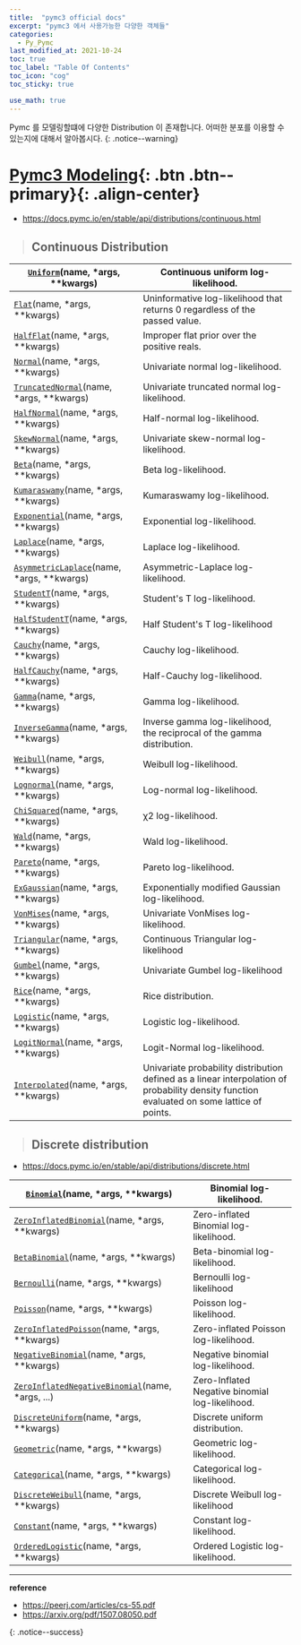 ```yaml
---
title:  "pymc3 official docs"
excerpt: "pymc3 에서 사용가능한 다양한 객체들"
categories:
  - Py_Pymc
last_modified_at: 2021-10-24
toc: true
toc_label: "Table Of Contents"
toc_icon: "cog"
toc_sticky: true

use_math: true
---
```


 Pymc 를 모델링할떄에 다양한 Distribution 이 존재합니다. 어떠한 분포를 이용할 수 있는지에 대해서 알아봅시다.
{: .notice--warning}

# [Pymc3 Modeling](#link){: .btn .btn--primary}{: .align-center}

- https://docs.pymc.io/en/stable/api/distributions/continuous.html

> ## Continuous Distribution

| [`Uniform`](https://docs.pymc.io/en/stable/api/distributions/continuous.html#pymc3.distributions.continuous.Uniform)(name, *args, **kwargs) | Continuous uniform log-likelihood.                           |
| ------------------------------------------------------------ | ------------------------------------------------------------ |
| [`Flat`](https://docs.pymc.io/en/stable/api/distributions/continuous.html#pymc3.distributions.continuous.Flat)(name, *args, **kwargs) | Uninformative log-likelihood that returns 0 regardless of the passed value. |
| [`HalfFlat`](https://docs.pymc.io/en/stable/api/distributions/continuous.html#pymc3.distributions.continuous.HalfFlat)(name, *args, **kwargs) | Improper flat prior over the positive reals.                 |
| [`Normal`](https://docs.pymc.io/en/stable/api/distributions/continuous.html#pymc3.distributions.continuous.Normal)(name, *args, **kwargs) | Univariate normal log-likelihood.                            |
| [`TruncatedNormal`](https://docs.pymc.io/en/stable/api/distributions/continuous.html#pymc3.distributions.continuous.TruncatedNormal)(name, *args, **kwargs) | Univariate truncated normal log-likelihood.                  |
| [`HalfNormal`](https://docs.pymc.io/en/stable/api/distributions/continuous.html#pymc3.distributions.continuous.HalfNormal)(name, *args, **kwargs) | Half-normal log-likelihood.                                  |
| [`SkewNormal`](https://docs.pymc.io/en/stable/api/distributions/continuous.html#pymc3.distributions.continuous.SkewNormal)(name, *args, **kwargs) | Univariate skew-normal log-likelihood.                       |
| [`Beta`](https://docs.pymc.io/en/stable/api/distributions/continuous.html#pymc3.distributions.continuous.Beta)(name, *args, **kwargs) | Beta log-likelihood.                                         |
| [`Kumaraswamy`](https://docs.pymc.io/en/stable/api/distributions/continuous.html#pymc3.distributions.continuous.Kumaraswamy)(name, *args, **kwargs) | Kumaraswamy log-likelihood.                                  |
| [`Exponential`](https://docs.pymc.io/en/stable/api/distributions/continuous.html#pymc3.distributions.continuous.Exponential)(name, *args, **kwargs) | Exponential log-likelihood.                                  |
| [`Laplace`](https://docs.pymc.io/en/stable/api/distributions/continuous.html#pymc3.distributions.continuous.Laplace)(name, *args, **kwargs) | Laplace log-likelihood.                                      |
| [`AsymmetricLaplace`](https://docs.pymc.io/en/stable/api/distributions/continuous.html#pymc3.distributions.continuous.AsymmetricLaplace)(name, *args, **kwargs) | Asymmetric-Laplace log-likelihood.                           |
| [`StudentT`](https://docs.pymc.io/en/stable/api/distributions/continuous.html#pymc3.distributions.continuous.StudentT)(name, *args, **kwargs) | Student's T log-likelihood.                                  |
| [`HalfStudentT`](https://docs.pymc.io/en/stable/api/distributions/continuous.html#pymc3.distributions.continuous.HalfStudentT)(name, *args, **kwargs) | Half Student's T log-likelihood                              |
| [`Cauchy`](https://docs.pymc.io/en/stable/api/distributions/continuous.html#pymc3.distributions.continuous.Cauchy)(name, *args, **kwargs) | Cauchy log-likelihood.                                       |
| [`HalfCauchy`](https://docs.pymc.io/en/stable/api/distributions/continuous.html#pymc3.distributions.continuous.HalfCauchy)(name, *args, **kwargs) | Half-Cauchy log-likelihood.                                  |
| [`Gamma`](https://docs.pymc.io/en/stable/api/distributions/continuous.html#pymc3.distributions.continuous.Gamma)(name, *args, **kwargs) | Gamma log-likelihood.                                        |
| [`InverseGamma`](https://docs.pymc.io/en/stable/api/distributions/continuous.html#pymc3.distributions.continuous.InverseGamma)(name, *args, **kwargs) | Inverse gamma log-likelihood, the reciprocal of the gamma distribution. |
| [`Weibull`](https://docs.pymc.io/en/stable/api/distributions/continuous.html#pymc3.distributions.continuous.Weibull)(name, *args, **kwargs) | Weibull log-likelihood.                                      |
| [`Lognormal`](https://docs.pymc.io/en/stable/api/distributions/continuous.html#pymc3.distributions.continuous.Lognormal)(name, *args, **kwargs) | Log-normal log-likelihood.                                   |
| [`ChiSquared`](https://docs.pymc.io/en/stable/api/distributions/continuous.html#pymc3.distributions.continuous.ChiSquared)(name, *args, **kwargs) | χ2 log-likelihood.                                           |
| [`Wald`](https://docs.pymc.io/en/stable/api/distributions/continuous.html#pymc3.distributions.continuous.Wald)(name, *args, **kwargs) | Wald log-likelihood.                                         |
| [`Pareto`](https://docs.pymc.io/en/stable/api/distributions/continuous.html#pymc3.distributions.continuous.Pareto)(name, *args, **kwargs) | Pareto log-likelihood.                                       |
| [`ExGaussian`](https://docs.pymc.io/en/stable/api/distributions/continuous.html#pymc3.distributions.continuous.ExGaussian)(name, *args, **kwargs) | Exponentially modified Gaussian log-likelihood.              |
| [`VonMises`](https://docs.pymc.io/en/stable/api/distributions/continuous.html#pymc3.distributions.continuous.VonMises)(name, *args, **kwargs) | Univariate VonMises log-likelihood.                          |
| [`Triangular`](https://docs.pymc.io/en/stable/api/distributions/continuous.html#pymc3.distributions.continuous.Triangular)(name, *args, **kwargs) | Continuous Triangular log-likelihood                         |
| [`Gumbel`](https://docs.pymc.io/en/stable/api/distributions/continuous.html#pymc3.distributions.continuous.Gumbel)(name, *args, **kwargs) | Univariate Gumbel log-likelihood                             |
| [`Rice`](https://docs.pymc.io/en/stable/api/distributions/continuous.html#pymc3.distributions.continuous.Rice)(name, *args, **kwargs) | Rice distribution.                                           |
| [`Logistic`](https://docs.pymc.io/en/stable/api/distributions/continuous.html#pymc3.distributions.continuous.Logistic)(name, *args, **kwargs) | Logistic log-likelihood.                                     |
| [`LogitNormal`](https://docs.pymc.io/en/stable/api/distributions/continuous.html#pymc3.distributions.continuous.LogitNormal)(name, *args, **kwargs) | Logit-Normal log-likelihood.                                 |
| [`Interpolated`](https://docs.pymc.io/en/stable/api/distributions/continuous.html#pymc3.distributions.continuous.Interpolated)(name, *args, **kwargs) | Univariate probability distribution defined as a linear interpolation of probability density function evaluated on some lattice of points. |

> ## Discrete distribution

- https://docs.pymc.io/en/stable/api/distributions/discrete.html

| [`Binomial`](https://docs.pymc.io/en/stable/api/distributions/discrete.html#pymc3.distributions.discrete.Binomial)(name, *args, **kwargs) | Binomial log-likelihood.                        |
| ------------------------------------------------------------ | ----------------------------------------------- |
| [`ZeroInflatedBinomial`](https://docs.pymc.io/en/stable/api/distributions/discrete.html#pymc3.distributions.discrete.ZeroInflatedBinomial)(name, *args, **kwargs) | Zero-inflated Binomial log-likelihood.          |
| [`BetaBinomial`](https://docs.pymc.io/en/stable/api/distributions/discrete.html#pymc3.distributions.discrete.BetaBinomial)(name, *args, **kwargs) | Beta-binomial log-likelihood.                   |
| [`Bernoulli`](https://docs.pymc.io/en/stable/api/distributions/discrete.html#pymc3.distributions.discrete.Bernoulli)(name, *args, **kwargs) | Bernoulli log-likelihood                        |
| [`Poisson`](https://docs.pymc.io/en/stable/api/distributions/discrete.html#pymc3.distributions.discrete.Poisson)(name, *args, **kwargs) | Poisson log-likelihood.                         |
| [`ZeroInflatedPoisson`](https://docs.pymc.io/en/stable/api/distributions/discrete.html#pymc3.distributions.discrete.ZeroInflatedPoisson)(name, *args, **kwargs) | Zero-inflated Poisson log-likelihood.           |
| [`NegativeBinomial`](https://docs.pymc.io/en/stable/api/distributions/discrete.html#pymc3.distributions.discrete.NegativeBinomial)(name, *args, **kwargs) | Negative binomial log-likelihood.               |
| [`ZeroInflatedNegativeBinomial`](https://docs.pymc.io/en/stable/api/distributions/discrete.html#pymc3.distributions.discrete.ZeroInflatedNegativeBinomial)(name, *args, ...) | Zero-Inflated Negative binomial log-likelihood. |
| [`DiscreteUniform`](https://docs.pymc.io/en/stable/api/distributions/discrete.html#pymc3.distributions.discrete.DiscreteUniform)(name, *args, **kwargs) | Discrete uniform distribution.                  |
| [`Geometric`](https://docs.pymc.io/en/stable/api/distributions/discrete.html#pymc3.distributions.discrete.Geometric)(name, *args, **kwargs) | Geometric log-likelihood.                       |
| [`Categorical`](https://docs.pymc.io/en/stable/api/distributions/discrete.html#pymc3.distributions.discrete.Categorical)(name, *args, **kwargs) | Categorical log-likelihood.                     |
| [`DiscreteWeibull`](https://docs.pymc.io/en/stable/api/distributions/discrete.html#pymc3.distributions.discrete.DiscreteWeibull)(name, *args, **kwargs) | Discrete Weibull log-likelihood                 |
| [`Constant`](https://docs.pymc.io/en/stable/api/distributions/discrete.html#pymc3.distributions.discrete.Constant)(name, *args, **kwargs) | Constant log-likelihood.                        |
| [`OrderedLogistic`](https://docs.pymc.io/en/stable/api/distributions/discrete.html#pymc3.distributions.discrete.OrderedLogistic)(name, *args, **kwargs) | Ordered Logistic log-likelihood.                |



---

**reference**

- <https://peerj.com/articles/cs-55.pdf>
- <https://arxiv.org/pdf/1507.08050.pdf>

{: .notice--success}

